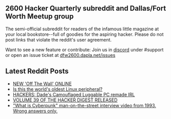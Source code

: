 ## 2600 Hacker Quarterly subreddit and Dallas/Fort Worth Meetup group
The semi-official subreddit for readers of the infamous little magazine at your local bookstore--full of goodies for the aspiring hacker. Please do not post links that violate the reddit's user agreement.

Want to see a new feature or contribute: 
Join us in [discord](https://dfw2600.dapla.net/chat) under #support or open an issue ticket at [dfw2600.dapla.net/issues](https://dfw2600.dapla.net/issues)

## Latest Reddit Posts
<!-- BLOG-POST-LIST:START -->
- [NEW 'Off The Wall' ONLINE](https://2600.com/wall/16-05-2023)
- [Is this the world's oldest Linux peripheral?](https://www.reddit.com/r/2600/comments/13ifwi1/is_this_the_worlds_oldest_linux_peripheral/)
- [HACKERS: Dade's Camouflaged Luggable PC remade IRL](https://www.reddit.com/r/2600/comments/13h115e/hackers_dades_camouflaged_luggable_pc_remade_irl/)
- [VOLUME 39 OF THE HACKER DIGEST RELEASED](https://2600.com/content/volume-39-hacker-digest-released)
- ["What is Cyberpunk" man-on-the-street interview video from 1993. Wrong answers only.](https://www.reddit.com/r/2600/comments/13enn3t/what_is_cyberpunk_manonthestreet_interview_video/)
<!-- BLOG-POST-LIST:END -->
